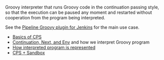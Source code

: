 Groovy interpreter that runs Groovy code in the continuation passing style, so that the execution can be 
paused any moment and restarted without cooperation from the program being interpreted.

See the [Pipeline Groovy plugin for Jenkins](https://github.com/jenkinsci/workflow-cps-plugin) for the main use case.

* [Basics of CPS](doc/cps-basics.md)
* [Continuation, Next, and Env](doc/cps-model.md) and how we interpret Groovy program
* [How interpreted program is represented](doc/block-tree.md)
* [CPS + Sandbox](doc/sandbox.md)